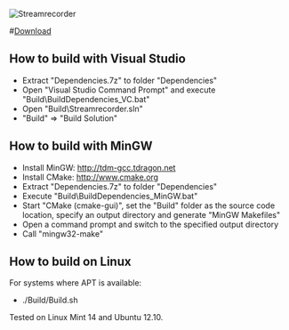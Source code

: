 ![Streamrecorder](https://46.163.110.94/github/Streamrecorder.png)

#[Download](https://46.163.110.94/github/Streamrecorder%200.8.zip)

How to build with Visual Studio
-------------------------------

- Extract "Dependencies.7z" to folder "Dependencies"
- Open "Visual Studio Command Prompt" and execute "Build\BuildDependencies_VC.bat"
- Open "Build\Streamrecorder.sln"
- "Build" => "Build Solution"

How to build with MinGW
-----------------------

- Install MinGW: http://tdm-gcc.tdragon.net
- Install CMake: http://www.cmake.org
- Extract "Dependencies.7z" to folder "Dependencies"
- Execute "Build\BuildDependencies_MinGW.bat"
- Start "CMake (cmake-gui)", set the "Build" folder as the source code location, specify an output directory and generate "MinGW Makefiles"
- Open a command prompt and switch to the specified output directory
- Call "mingw32-make"

How to build on Linux
---------------------

For systems where APT is available:

- ./Build/Build.sh

Tested on Linux Mint 14 and Ubuntu 12.10.
